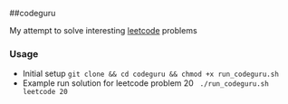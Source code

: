 ##codeguru

My attempt to solve interesting [leetcode](https://leetcode.com/problemset/all/) problems

### Usage
- Initial setup ```git clone && cd codeguru && chmod +x run_codeguru.sh ```
- Example run solution for leetcode problem 20 ``` ./run_codeguru.sh leetcode 20```